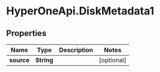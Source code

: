 # HyperOneApi.DiskMetadata1

## Properties
Name | Type | Description | Notes
------------ | ------------- | ------------- | -------------
**source** | **String** |  | [optional] 


